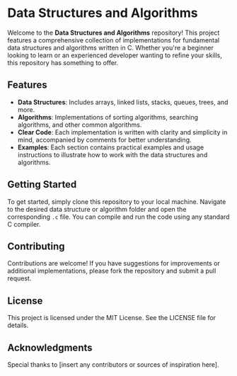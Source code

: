# Data Structures and Algorithms

Welcome to the **Data Structures and Algorithms** repository! This project features a comprehensive collection of implementations for fundamental data structures and algorithms written in C. Whether you're a beginner looking to learn or an experienced developer wanting to refine your skills, this repository has something to offer.

## Features
- **Data Structures**: Includes arrays, linked lists, stacks, queues, trees, and more.
- **Algorithms**: Implementations of sorting algorithms, searching algorithms, and other common algorithms.
- **Clear Code**: Each implementation is written with clarity and simplicity in mind, accompanied by comments for better understanding.
- **Examples**: Each section contains practical examples and usage instructions to illustrate how to work with the data structures and algorithms.

## Getting Started
To get started, simply clone this repository to your local machine. Navigate to the desired data structure or algorithm folder and open the corresponding `.c` file. You can compile and run the code using any standard C compiler.

## Contributing
Contributions are welcome! If you have suggestions for improvements or additional implementations, please fork the repository and submit a pull request.

## License
This project is licensed under the MIT License. See the LICENSE file for details.

## Acknowledgments
Special thanks to [insert any contributors or sources of inspiration here].
